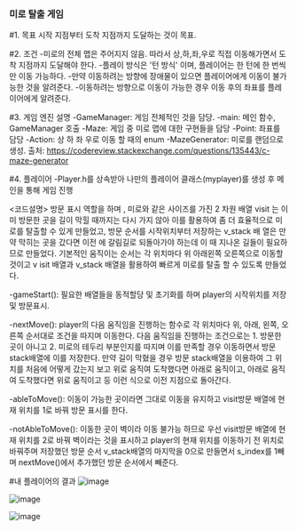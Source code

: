 ### 미로 탈출 게임

#1. 목표
시작 지점부터 도착 지점까지 도달하는 것이 목표.


#2. 조건
-미로의 전체 맵은 주어지지 않음. 따라서 상,하,좌,우로 직접 이동해가면서 도착 지점까지 도달해야 한다.
-플레이 방식은 '턴 방식' 이며, 플레이어는 한 턴에 한 번씩만 이동 가능하다.
-만약 이동하려는 방향에 장애물이 있으면 플레이어에게 이동이 불가능한 것을 알려준다.
-이동하려는 방향으로 이동이 가능한 경우 이동 후의 좌표를 플레이어에게 알려준다.


#3. 게임 엔진 설명
-GameManager: 게임 전체적인 것을 담당.
-main: 메인 함수, GameManager 호출
-Maze: 게임 중 미로 맵에 대한 구현들을 담당
-Point: 좌표를 담당
-Action: 상 하 좌 우로 이동 할 때의 enum
-MazeGenerator: 미로를 랜덤으로 생성. 출처: https://codereview.stackexchange.com/questions/135443/c-maze-generator


#4. 플레이어
-Player.h를 상속받아 나만의 플레이어 클래스(myplayer)를 생성 후 메인을 통해 게임 진행


<코드설명>
방문 표시 역할을 하며 , 미로와 같은 사이즈를 가진 2 차원 배열 visit 는 이미 방문한 곳을 길이 막힐 때까지는 다시 가지 않아 이를 활용하여 좀 더 효율적으로 미로를 탈출할 수 있게 만들었고, 방문 순서를 시작위치부터 저장하는 v_stack 배 열은 만약 막히는 곳을 갔다면 이전 에 갈림길로 되돌아가야 하는데 이 때 지나온 길들이 필요하므로 만들었다.
기본적인 움직이는 순서는 각 위치마다 위 아래왼쪽 오른쪽으로 이동할 것이고 v isit 배열과 v_stack 배열을 활용하여 빠르게 미로를 탈출 할 수 있도록 만들었다.


-gameStart():
필요한 배열들을 동적할당 및 초기화를 하며 player의 시작위치를 저장 및 방문표시.


-nextMove():
player의 다음 움직임을 진행하는 함수로 각 위치마다 위, 아래, 왼쪽, 오른쪽 순서대로 조건을 따지며 이동한다. 다음 움직임을 진행하는 조건으로는 1. 방문한 곳이 아니고 2. 미로의 테두리 부분인지를 따지며 이를 만족할 경우 이동하면서 방문 stack배열에 이를 저장한다. 만약 길이 막혔을 경우 방문 stack배열을 이용하여 그 위치를 처음에 어떻게 갔는지 보고 위로 움직여 도착했다면 아래로 움직이고, 아래로 움직여 도착했다면 위로 움직이고 등 이런 식으로 이전 지점으로 돌아간다. 


-ableToMove():
이동이 가능한 곳이라면 그대로 이동을 유지하고 visit방문 배열에 현재 위치를 1로 바꿔 방문 표시를 한다.


-notAbleToMove():
이동한 곳이 벽이라 이동 불가능 하므로 우선 visit방문 배열에 현재 위치를 2로 바꿔 벽이라는 것을 표시하고 player의 현재 위치를 이동하기 전 위치로 바꿔주며 저장했던 방문 순서 v_stack배열의 마지막을 0으로 만들면서 s_index를 1빼며 nextMove()에서 추가했던 방문 순서에서 빼준다. 



#내 플레이어의 결과
![image](https://user-images.githubusercontent.com/22833414/131271851-651401d4-56db-4414-ae54-ff62bb14e9ff.png)


![image](https://user-images.githubusercontent.com/22833414/131271872-adc35299-c324-4425-b322-49a7e6b0c198.png)


![image](https://user-images.githubusercontent.com/22833414/131271889-ba0652db-825c-47d8-8a98-29f0fc2aabf5.png)
